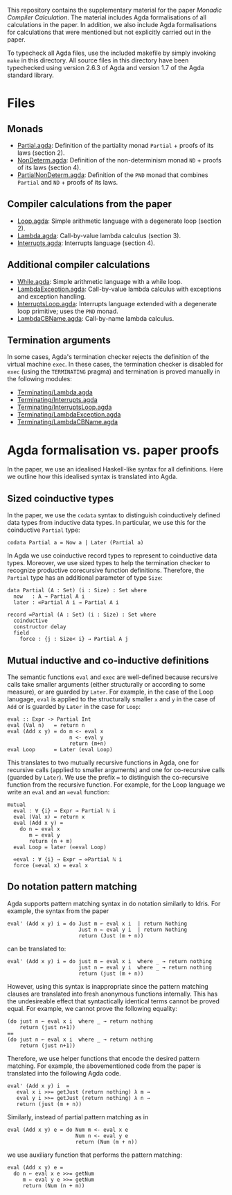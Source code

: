 This repository contains the supplementary material for the paper
*Monadic Compiler Calculation*. The material includes Agda
formalisations of all calculations in the paper. In addition, we also
include Agda formalisations for calculations that were mentioned but
not explicitly carried out in the paper.

To typecheck all Agda files, use the included makefile by simply
invoking `make` in this directory. All source files in this directory
have been typechecked using version 2.6.3 of Agda and version 1.7 of
the Agda standard library.

# Files

## Monads

- [Partial.agda](Partial.agda): Definition of the partiality monad
  `Partial` + proofs of its laws (section 2).
- [NonDeterm.agda](NonDeterm.agda): Definition of the non-determinism monad
  `ND` + proofs of its laws (section 4).
- [PartialNonDeterm.agda](PartialNonDeterm.agda): Definition of the
  `PND` monad that combines `Partial` and `ND` + proofs of its laws.

## Compiler calculations from the paper

- [Loop.agda](Loop.agda): Simple arithmetic language with a degenerate
  loop (section 2).
- [Lambda.agda](Lambda.agda): Call-by-value lambda calculus (section 3).
- [Interrupts.agda](Interrupts.agda): Interrupts language (section 4).

## Additional compiler calculations 

- [While.agda](While.agda): Simple arithmetic language with a while
  loop.
- [LambdaException.agda](LambdaException.agda): Call-by-value lambda
  calculus with exceptions and exception handling.
- [InterruptsLoop.agda](InterruptsLoop.agda): Interrupts language
  extended with a degenerate loop primitive; uses the `PND` monad.
- [LambdaCBName.agda](LambdaCBName.agda): Call-by-name lambda calculus.

## Termination arguments 

In some cases, Agda's termination checker rejects the definition of
the virtual machine `exec`. In these cases, the termination checker is
disabled for `exec` (using the `TERMINATING` pragma) and termination
is proved manually in the following modules:

- [Terminating/Lambda.agda](Terminating/Lambda.agda)
- [Terminating/Interrupts.agda](Terminating/Interrupts.agda)
- [Terminating/InterruptsLoop.agda](Terminating/InterruptsLoop.agda)
- [Terminating/LambdaException.agda](Terminating/LambdaException.agda)
- [Terminating/LambdaCBName.agda](Terminating/LambdaCBName.agda)

# Agda formalisation vs. paper proofs

In the paper, we use an idealised Haskell-like syntax for all
definitions. Here we outline how this idealised syntax is translated
into Agda.

## Sized coinductive types

In the paper, we use the `codata` syntax to distinguish coinductively
defined data types from inductive data types. In particular, we use
this for the coinductive `Partial` type:

```
codata Partial a = Now a | Later (Partial a)
```

In Agda we use coinductive record types to represent to coinductive
data types. Moreover, we use sized types to help the termination
checker to recognize productive corecursive function
definitions. Therefore, the `Partial` type has an additional parameter
of type `Size`:

```
data Partial (A : Set) (i : Size) : Set where
  now   : A → Partial A i
  later : ∞Partial A i → Partial A i

record ∞Partial (A : Set) (i : Size) : Set where
  coinductive
  constructor delay
  field
    force : {j : Size< i} → Partial A j
```
## Mutual inductive and co-inductive definitions

The semantic functions `eval` and `exec` are well-defined because
recursive calls take smaller arguments (either structurally or
according to some measure), or are guarded by `Later`. For example, in
the case of the Loop lanugage, `eval` is applied to the structurally
smaller `x` and `y` in the case of `Add` or is guarded by `Later` in
the case for `Loop`:

```
eval :: Expr -> Partial Int
eval (Val n)   = return n
eval (Add x y) = do m <- eval x
                    n <- eval y
                    return (m+n)
eval Loop      = Later (eval Loop)
```

This translates to two mutually recursive functions in Agda, one for
recursive calls (applied to smaller arguments) and one for
co-recursive calls (guarded by `Later`). We use the prefix `∞` to
distinguish the co-recursive function from the recursive function. For
example, for the Loop language we write an `eval` and an `∞eval`
function:

```
mutual
  eval : ∀ {i} → Expr → Partial ℕ i
  eval (Val x) = return x
  eval (Add x y) =
    do n ← eval x
       m ← eval y
       return (n + m)
  eval Loop = later (∞eval Loop)

  ∞eval : ∀ {i} → Expr → ∞Partial ℕ i
  force (∞eval x) = eval x
```

## Do notation pattern matching

Agda supports pattern matching syntax in do notation similarly to
Idris. For example, the syntax from the paper

```
eval' (Add x y) i = do Just m ← eval x i  | return Nothing
                       Just n ← eval y i  | return Nothing
                       return (Just (m + n))
```

can be translated to:

```
eval' (Add x y) i = do just m ← eval x i  where _ → return nothing
                       just n ← eval y i  where _ → return nothing
                       return (just (m + n))
```

However, using this syntax is inappropriate since the pattern matching
clauses are translated into fresh anonymous functions internally. This
has the undesireable effect that syntactically identical terms cannot
be proved equal. For example, we cannot prove the following equality:
```
(do just n ← eval x i  where _ → return nothing
    return (just n+1))
==
(do just n ← eval x i  where _ → return nothing
    return (just n+1))
```

Therefore, we use helper functions that encode the desired pattern
matching. For example, the abovementioned code from the paper is
translated into the following Agda code.
```
eval' (Add x y) i  =
   eval x i >>= getJust (return nothing) λ m →
   eval y i >>= getJust (return nothing) λ n →
   return (just (m + n))
```

Similarly, instead of partial pattern matching as in
```
eval (Add x y) e = do Num m <- eval x e
                      Num n <- eval y e
                      return (Num (m + n))
```

we use auxiliary function that performs the pattern matching:

```
eval (Add x y) e =
  do n ← eval x e >>= getNum
     m ← eval y e >>= getNum
     return (Num (n + m))
```
